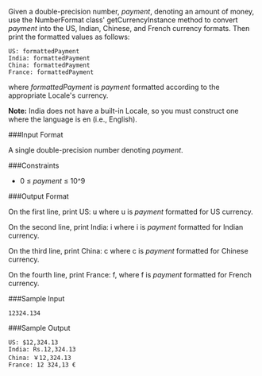 Given a double-precision number, *payment*, denoting an amount of money, use the NumberFormat class' getCurrencyInstance method to convert *payment* into the US, Indian, Chinese, and French currency formats. Then print the formatted values as follows:
```
US: formattedPayment
India: formattedPayment
China: formattedPayment
France: formattedPayment
```
where *formattedPayment* is *payment* formatted according to the appropriate Locale's currency.

**Note:** India does not have a built-in Locale, so you must construct one where the language is en (i.e., English).

###Input Format

A single double-precision number denoting *payment*.

###Constraints

* 0 ≤ *payment* ≤ 10^9

###Output Format

On the first line, print US: u where u is *payment* formatted for US currency. 

On the second line, print India: i where i is *payment* formatted for Indian currency. 

On the third line, print China: c where c is *payment* formatted for Chinese currency. 

On the fourth line, print France: f, where f is *payment* formatted for French currency.

###Sample Input
```
12324.134
```
###Sample Output
```
US: $12,324.13
India: Rs.12,324.13
China: ￥12,324.13
France: 12 324,13 €
```
